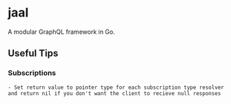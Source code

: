 # jaal

A modular GraphQL framework in Go.

## Useful Tips

### Subscriptions

    - Set return value to pointer type for each subscription type resolver and return nil if you don't want the client to recieve null responses